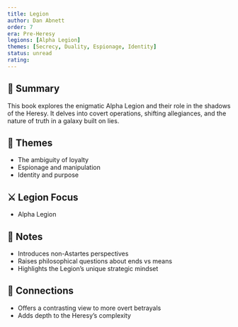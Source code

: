 ```yaml
---
title: Legion  
author: Dan Abnett  
order: 7  
era: Pre-Heresy  
legions: [Alpha Legion]  
themes: [Secrecy, Duality, Espionage, Identity]  
status: unread  
rating:  
---
```


## 🧭 Summary  
This book explores the enigmatic Alpha Legion and their role in the shadows of the Heresy. It delves into covert operations, shifting allegiances, and the nature of truth in a galaxy built on lies.

## 🧠 Themes  
- The ambiguity of loyalty  
- Espionage and manipulation  
- Identity and purpose  

## ⚔️ Legion Focus  
- Alpha Legion  

## 📝 Notes  
- Introduces non-Astartes perspectives  
- Raises philosophical questions about ends vs means  
- Highlights the Legion’s unique strategic mindset  

## 🔗 Connections  
- Offers a contrasting view to more overt betrayals  
- Adds depth to the Heresy’s complexity  